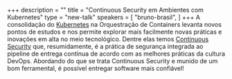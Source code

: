 +++
description = ""
title = "Continuous Security em Ambientes com Kubernetes"
type = "new-talk"
speakers = [
        "bruno-brasil",
]
+++
A consolidação do [Kubernetes](https://kubernetes.io/pt/) na Orquestração de Containers levanta novos pontos de estudos e nos permite explorar mais facilmente novas práticas e inovações em alta no meio tecnológico. Dentre elas temos [Continuous Security](https://devops.com/9-pillars-of-continuous-security-best-practices/) que, resumidamente, é a prática de segurança integrada ao pipeline de entrega contínua de acordo com as melhores práticas da cultura DevOps. Abordando do que se trata Continuous Security e munido de um bom ferramental, é possível entregar software mais confiável!